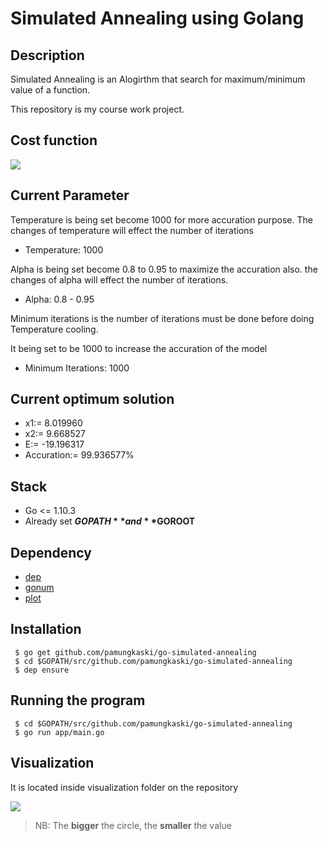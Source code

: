 # Simulated Annealing using Golang

## Description
Simulated Annealing is an Alogirthm that search for maximum/minimum value of a function.

This repository is my course work project.

## Cost function
![](https://image.ibb.co/cpKPZz/Screen_Shot_2018_09_21_at_21_56_18.png)

## Current Parameter
Temperature is being set become 1000 for more accuration purpose. The changes of temperature will effect the number of iterations

* Temperature: 1000

Alpha is being set become 0.8 to 0.95 to maximize the accuration also. the changes of alpha will effect the number of iterations.

* Alpha: 0.8 - 0.95

Minimum iterations is the number of iterations must be done before doing Temperature cooling.

It being set to be 1000 to increase the accuration of the model

* Minimum Iterations: 1000

## Current optimum solution
* x1:= 8.019960 
* x2:= 9.668527 
* E:= -19.196317
* Accuration:= 99.936577%

## Stack
* Go <= 1.10.3
* Already set **$GOPATH** and **$GOROOT**

## Dependency
* [dep](https://github.com/golang/dep)
* [gonum](https://github.com/gonum/gonum)
* [plot](https://github.com/gonum/plot)

## Installation
```
 $ go get github.com/pamungkaski/go-simulated-annealing
 $ cd $GOPATH/src/github.com/pamungkaski/go-simulated-annealing
 $ dep ensure
```

## Running the program
``` 
 $ cd $GOPATH/src/github.com/pamungkaski/go-simulated-annealing
 $ go run app/main.go
```

## Visualization
It is located inside visualization folder on the repository

![](https://svgshare.com/i/8PY.svg)
 
>NB: The **bigger** the circle, the **smaller** the value